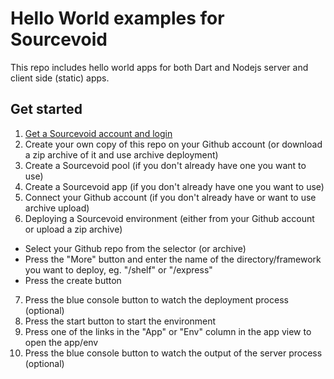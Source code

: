 # Hello World examples for Sourcevoid

This repo includes hello world apps for both Dart and Nodejs server and client side (static) apps. 

## Get started

1. [Get a Sourcevoid account and login](https://cloud.sourcevoid.com/#signup)
2. Create your own copy of this repo on your Github account (or download a zip archive of it and use archive deployment)
3. Create a Sourcevoid pool (if you don't already have one you want to use)
4. Create a Sourcevoid app (if you don't already have one you want to use)
5. Connect your Github account (if you don't already have or want to use archive upload)
6. Deploying a Sourcevoid environment (either from your Github account or upload a zip archive)
  - Select your Github repo from the selector (or archive)
  - Press the "More" button and enter the name of the directory/framework you want to deploy, eg. "/shelf" or "/express"
  - Press the create button
7. Press the blue console button to watch the deployment process (optional)
8. Press the start button to start the environment
9. Press one of the links in the "App" or "Env" column in the app view to open the app/env 
10. Press the blue console button to watch the output of the server process (optional) 

